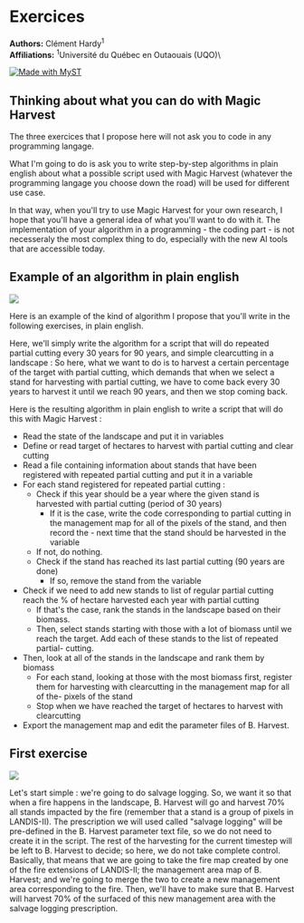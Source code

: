 # Exercices

**Authors:** Clément Hardy<sup>1</sup> \
**Affiliations:** <sup>1</sup>Université du Québec en Outaouais (UQO)\

[![Made with MyST](https://img.shields.io/badge/made%20with-myst-orange)](https://myst.tools)

## Thinking about what you can do with Magic Harvest

The three exercices that I propose here will not ask you to code in any programming langage.

What I'm going to do is ask you to write step-by-step algorithms in plain english about what a possible script used with Magic Harvest (whatever the programming langage you choose down the road) will be used for different use case.

In that way, when you'll try to use Magic Harvest for your own research, I hope that you'll have a general idea of what you'll want to do with it. The implementation of your algorithm in a programming - the coding part - is not necesseraly the most complex thing to do, especially with the new AI tools that are accessible today.

## Example of an algorithm in plain english

![](./images/Slide28.jpg)</br>

Here is an example of the kind of algorithm I propose that you'll write in the following exercises, in plain english. 

Here, we'll simply write the algorithm for a script that will do repeated partial cutting every 30 years for 90 years, and simple clearcutting in a landscape : So here, what we want to do is to harvest a certain percentage of the target with partial cutting, which demands that when we select a stand for harvesting with partial cutting, we have to come back every 30 years to harvest it until we reach 90 years, and then we stop coming back. 

Here is the resulting algorithm in plain english to write a script that will do this with Magic Harvest :

- Read the state of the landscape and put it in variables
- Define or read target of hectares to harvest with partial cutting and clear cutting
- Read a file containing information about stands that have been registered with repeated partial cutting and put it in a variable
- For each stand registered for repeated partial cutting :
	- Check if this year should be a year where the given stand is harvested with partial cutting (period of 30 years)
		- If it is the case, write the code corresponding to partial cutting in the management map for all of the pixels of the stand, and then record the - next time that the stand should be harvested in the variable
	- If not, do nothing.
	- Check if the stand has reached its last partial cutting (90 years are done)
		- If so, remove the stand from the variable
- Check if we need to add new stands to list of regular partial cutting reach the % of hectare harvested each year with partial cutting
	- If that's the case, rank the stands in the landscape based on their biomass.
	- Then, select stands starting with those with a lot of biomass until we reach the target. Add each of these stands to the list of repeated partial-  cutting.
- Then, look at all of the stands in the landscape and rank them by biomass
	- For each stand, looking at those with the most biomass first, register them for harvesting with clearcutting in the management map for all of the-  pixels of the stand
	- Stop when we have reached the target of hectares to harvest with clearcutting
- Export the management map and edit the parameter files of B. Harvest.

## First exercise 

![](./images/Slide30.jpg)</br>

Let's start simple : we're going to do salvage logging. So, we want it so that when a fire happens in the landscape, B. Harvest will go and harvest 70% all stands impacted by the fire (remember that a stand is a group of pixels in LANDIS-II). The prescription we will used called "salvage logging" will be pre-defined in the B. Harvest parameter text file, so we do not need to create it in the script. The rest of the harvesting for the current timestep will be left to B. Harvest to decide; so here, we do not take complete control.
Basically, that means that we are going to take the fire map created by one of the fire extensions of LANDIS-II; the management area map of B. Harvest; and we're going to merge the two to create a new management area corresponding to the fire. Then, we'll have to make sure that B. Harvest will harvest 70% of the surfaced of this new management area with the salvage logging prescription.


